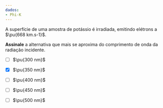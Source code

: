 ```yaml
---
dados:
- Phi-K
---
```


A superfície de uma amostra de potássio é irradiada, emitindo elétrons a $\pu{668 km.s-1}$.

**Assinale** a alternativa que mais se aproxima do comprimento de onda da radiação incidente.

- [ ] $\pu{300 nm}$
- [x] $\pu{350 nm}$
- [ ] $\pu{400 nm}$
- [ ] $\pu{450 nm}$
- [ ] $\pu{500 nm}$

